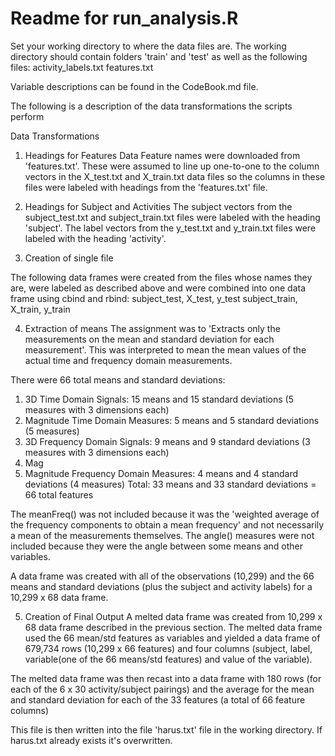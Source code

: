 Readme for run_analysis.R
========================================================

Set your working directory to where the data files are.  The working directory should contain folders 'train' and 'test' as well as the following files:
activity_labels.txt
features.txt

Variable descriptions can be found in the CodeBook.md file.


The following is a description of the data transformations the scripts perform

Data Transformations

1. Headings for Features Data
Feature names were downloaded from 'features.txt'.  These were assumed to line up one-to-one to the column vectors in the X_test.txt and X_train.txt data files so the columns in these files were labeled with headings from the 'features.txt' file.

2. Headings for Subject and Activities
The subject vectors from the subject_test.txt and subject_train.txt files were labeled with the heading 'subject'.
The label vectors from the y_test.txt and y_train.txt files were labeled with the heading 'activity'.

3. Creation of single file

The following data frames were created from the files whose names they are, were labeled as described above and were combined into one data frame using cbind and rbind:
subject_test, X_test, y_test
subject_train, X_train, y_train

4. Extraction of means
The assignment was to 'Extracts only the measurements on the mean and standard deviation for each measurement'.  This was interpreted to mean the mean values of the actual time and frequency domain measurements.

There were 66 total means and standard deviations:
1) 3D Time Domain Signals: 15 means and 15 standard deviations (5 measures with 3 dimensions each)
2) Magnitude Time Domain Measures: 5 means and 5 standard deviations (5 measures)
3) 3D Frequency Domain Signals: 9 means and 9 standard deviations (3 measures with 3 dimensions each)
4) Mag
2) Magnitude Frequency Domain Measures: 4 means and 4 standard deviations (4 measures)
Total: 33 means and 33 standard deviations = 66 total features

The meanFreq() was not included because it was the 'weighted average of the frequency components to obtain a mean frequency' and not necessarily a mean of the measurements themselves. 
The angle() measures were not included because they were the angle between some means and other variables.

A data frame was created with all of the observations (10,299) and the 66 means and standard deviations (plus the subject and activity labels) for a 10,299 x 68 data frame.

5. Creation of Final Output
A melted data frame was created from 10,299 x 68 data frame described in the previous section.  The melted data frame used the 66 mean/std features as variables and yielded a data frame of 679,734 rows (10,299 x 66 features) and four columns (subject, label, variable(one of the 66 means/std features) and value of the variable).

The melted data frame was then recast into a data frame with 180 rows (for each of the 6 x 30 activity/subject pairings) and the average for the mean and standard deviation for each of the 33 features (a total of 66 feature columns)

This file is then written into the file 'harus.txt' file in the working directory.  If harus.txt already exists it's overwritten.

